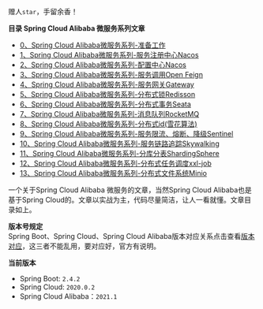 赠人`star`，手留余香！

**目录 Spring Cloud Alibaba 微服务系列文章**
- [0、Spring Cloud Alibaba微服务系列-准备工作](https://github.com/tigerleeli/xiaohuge-blog)
- [1、Spring Cloud Alibaba微服务系列-服务注册中心Nacos](https://github.com/tigerleeli/xiaohuge-blog/tree/master/spring-cloud-alibaba-registry)
- [2、Spring Cloud Alibaba微服务系列-配置中心Nacos](https://github.com/tigerleeli/xiaohuge-blog/tree/master/spring-cloud-alibaba-config)
- [3、Spring Cloud Alibaba微服务系列-服务调用Open Feign](https://github.com/tigerleeli/xiaohuge-blog/tree/master/spring-cloud-alibaba-feign)
- [4、Spring Cloud Alibaba微服务系列-服务网关Gateway](https://github.com/tigerleeli/xiaohuge-blog/tree/master/spring-cloud-alibaba-gateway)
- [5、Spring Cloud Alibaba微服务系列-分布式锁Redisson](https://github.com/tigerleeli/xiaohuge-blog/tree/master/spring-cloud-alibaba-redisson)
- [6、Spring Cloud Alibaba微服务系列-分布式事务Seata](https://github.com/tigerleeli/xiaohuge-blog/tree/master/spring-cloud-alibaba-seata)
- [7、Spring Cloud Alibaba微服务系列-消息队列RocketMQ](https://github.com/tigerleeli/xiaohuge-blog/tree/master/spring-cloud-alibaba-rocketmq)
- [8、Spring Cloud Alibaba微服务系列-分布式id(雪花算法)]()
- [9、Spring Cloud Alibaba微服务系列-服务限流、熔断、降级Sentinel](https://github.com/tigerleeli/xiaohuge-blog/tree/master/spring-cloud-alibaba-sentinel)
- [10、Spring Cloud Alibaba微服务系列-服务链路追踪Skywalking](https://github.com/tigerleeli/xiaohuge-blog/tree/master/spring-cloud-alibaba-skywalking)
- [11、Spring Cloud Alibaba微服务系列-分库分表ShardingSphere]()
- [12、Spring Cloud Alibaba微服务系列-分布式任务调度xxl-job]()
- [13、Spring Cloud Alibaba微服务系列-分布式文件系统Minio](https://github.com/tigerleeli/xiaohuge-blog/tree/master/spring-boot-minio)

一个关于Spring Cloud Alibaba 微服务的文章，当然Spring Cloud Alibaba也是基于Spring Cloud的。文章以实战为主，代码尽量简洁，让人一看就懂。文章目录如上。

**版本号规定**   
Spring Boot、Spring Cloud、Spring Cloud Alibaba版本对应关系点击查看[版本对应](https://github.com/alibaba/spring-cloud-alibaba/wiki/%E7%89%88%E6%9C%AC%E8%AF%B4%E6%98%8E)，这三者不能乱用，要对应好，官方有说明。

**当前版本**
- Spring Boot: `2.4.2`
- Spring Cloud: `2020.0.2`
- Spring Cloud Alibaba：`2021.1`